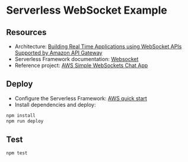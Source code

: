 # Serverless WebSocket Example

## Resources

- Architecture: [Building Real Time Applications using WebSocket APIs Supported by Amazon API Gateway](https://www.youtube.com/watch?v=3SCdzzD0PdQ)
- Serverless Framework documentation: [Websocket](https://serverless.com/framework/docs/providers/aws/events/websocket/)
- Reference project: [AWS Simple WebSockets Chat App](https://github.com/aws-samples/simple-websockets-chat-app)

## Deploy

- Configure the Serverless Framework: [AWS quick start](https://serverless.com/framework/docs/providers/aws/guide/quick-start/)
- Install dependencies and deploy:

```bash
npm install
npm run deploy
```

## Test

```bash
npm test
```
